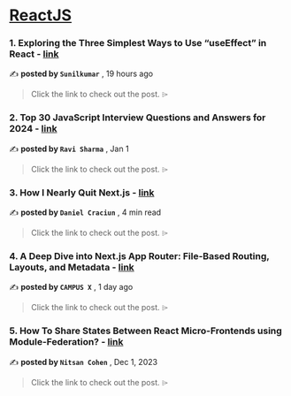 
<h1><a href=https://medium.com/tag/reactjs/recommended target="_blank" rel="noopener noreferrer">ReactJS</a></h1>
<h3>1. Exploring the Three Simplest Ways to Use “useEffect” in React - <a href=https://medium.com/@rkt.sunilkumar12/exploring-the-three-simplest-ways-to-use-useeffect-in-react-adec3e32cc19?source=tag_recommended_feed---------0-84----------reactjs----------b027837a_ba2f_4cd6_9d99_18ff55d67ef3------- target="_blank" rel="noopener noreferrer">link</a></h3>

✍️ **posted by `Sunilkumar`** <date> , 19 hours ago</date>

<blockquote>Click the link to check out the post. ⌲</blockquote>

<h3>2. Top 30 JavaScript Interview Questions and Answers for 2024 - <a href=https://medium.com/@javascriptcentric/top-30-javascript-interview-questions-and-answers-for-2024-7f1e2d1d0638?source=tag_recommended_feed---------1-107----------reactjs----------b027837a_ba2f_4cd6_9d99_18ff55d67ef3------- target="_blank" rel="noopener noreferrer">link</a></h3>

✍️ **posted by `Ravi Sharma`** <date> , Jan 1</date>

<blockquote>Click the link to check out the post. ⌲</blockquote>

<h3>3. How I Nearly Quit Next.js - <a href=https://medium.com/gitconnected/how-i-nearly-quit-next-js-6bd58edef5fe?source=tag_recommended_feed---------2-85----------reactjs----------b027837a_ba2f_4cd6_9d99_18ff55d67ef3------- target="_blank" rel="noopener noreferrer">link</a></h3>

✍️ **posted by `Daniel Craciun`** <date> , 4 min read</date>

<blockquote>Click the link to check out the post. ⌲</blockquote>

<h3>4. A Deep Dive into Next.js App Router: File-Based Routing, Layouts, and Metadata - <a href=https://medium.com/@campusx.co.in/a-deep-dive-into-next-js-app-router-file-based-routing-layouts-and-metadata-8178f035c62c?source=tag_recommended_feed---------3-84----------reactjs----------b027837a_ba2f_4cd6_9d99_18ff55d67ef3------- target="_blank" rel="noopener noreferrer">link</a></h3>

✍️ **posted by `CAMPUS X`** <date> , 1 day ago</date>

<blockquote>Click the link to check out the post. ⌲</blockquote>

<h3>5. How To Share States Between React Micro-Frontends using Module-Federation? - <a href=https://medium.com/bitsrc/how-to-share-state-between-react-micro-frontends-using-module-federation-f3762996c208?source=tag_recommended_feed---------4-107----------reactjs----------b027837a_ba2f_4cd6_9d99_18ff55d67ef3------- target="_blank" rel="noopener noreferrer">link</a></h3>

✍️ **posted by `Nitsan Cohen`** <date> , Dec 1, 2023</date>

<blockquote>Click the link to check out the post. ⌲</blockquote>

